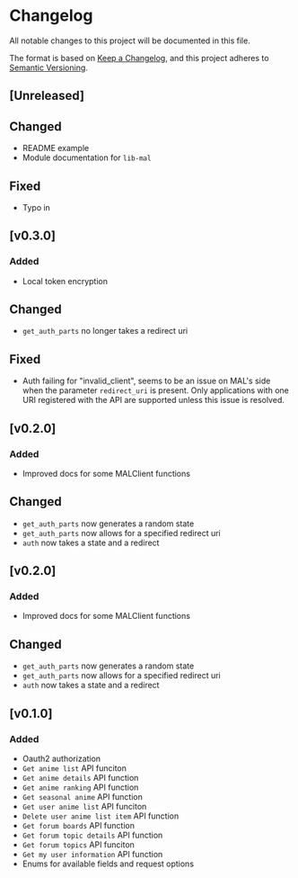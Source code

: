 # Changelog

All notable changes to this project will be documented in this file.

The format is based on [Keep a Changelog](https://keepachangelog.com/en/1.0.0/),
and this project adheres to [Semantic Versioning](https://semver.org/spec/v2.0.0.html).

## [Unreleased]

## Changed

-   README example
-   Module documentation for `lib-mal`

## Fixed

-   Typo in

## [v0.3.0]

### Added

-   Local token encryption

## Changed

-   `get_auth_parts` no longer takes a redirect uri

## Fixed

-   Auth failing for "invalid_client", seems to be an issue on MAL's side when the parameter `redirect_uri` is present. Only applications with one URI registered with the API are supported unless this issue is resolved.

## [v0.2.0]

### Added

-   Improved docs for some MALClient functions

## Changed

-   `get_auth_parts` now generates a random state
-   `get_auth_parts` now allows for a specified redirect uri
-   `auth` now takes a state and a redirect

## [v0.2.0]

### Added

-   Improved docs for some MALClient functions

## Changed

-   `get_auth_parts` now generates a random state
-   `get_auth_parts` now allows for a specified redirect uri
-   `auth` now takes a state and a redirect

## [v0.1.0]

### Added

-   Oauth2 authorization
-   `Get anime list` API funciton
-   `Get anime details` API function
-   `Get anime ranking` API function
-   `Get seasonal anime` API function
-   `Get user anime list` API funciton
-   `Delete user anime list item` API function
-   `Get forum boards` API function
-   `Get forum topic details` API function
-   `Get forum topics` API funciton
-   `Get my user information` API function
-   Enums for available fields and request options
